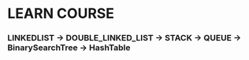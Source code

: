 # LEARN COURSE

### LINKEDLIST -> DOUBLE_LINKED_LIST -> STACK -> QUEUE -> BinarySearchTree -> HashTable
